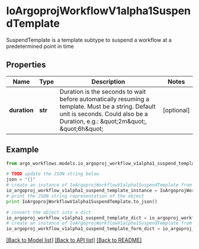 # IoArgoprojWorkflowV1alpha1SuspendTemplate

SuspendTemplate is a template subtype to suspend a workflow at a predetermined point in time

## Properties

Name | Type | Description | Notes
------------ | ------------- | ------------- | -------------
**duration** | **str** | Duration is the seconds to wait before automatically resuming a template. Must be a string. Default unit is seconds. Could also be a Duration, e.g.: \&quot;2m\&quot;, \&quot;6h\&quot; | [optional] 

## Example

```python
from argo_workflows.models.io_argoproj_workflow_v1alpha1_suspend_template import IoArgoprojWorkflowV1alpha1SuspendTemplate

# TODO update the JSON string below
json = "{}"
# create an instance of IoArgoprojWorkflowV1alpha1SuspendTemplate from a JSON string
io_argoproj_workflow_v1alpha1_suspend_template_instance = IoArgoprojWorkflowV1alpha1SuspendTemplate.from_json(json)
# print the JSON string representation of the object
print IoArgoprojWorkflowV1alpha1SuspendTemplate.to_json()

# convert the object into a dict
io_argoproj_workflow_v1alpha1_suspend_template_dict = io_argoproj_workflow_v1alpha1_suspend_template_instance.to_dict()
# create an instance of IoArgoprojWorkflowV1alpha1SuspendTemplate from a dict
io_argoproj_workflow_v1alpha1_suspend_template_form_dict = io_argoproj_workflow_v1alpha1_suspend_template.from_dict(io_argoproj_workflow_v1alpha1_suspend_template_dict)
```
[[Back to Model list]](../README.md#documentation-for-models) [[Back to API list]](../README.md#documentation-for-api-endpoints) [[Back to README]](../README.md)


